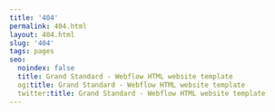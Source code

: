```yaml
---
title: '404'
permalink: 404.html
layout: 404.html
slug: '404'
tags: pages
seo:
  noindex: false
  title: Grand Standard - Webflow HTML website template
  og:title: Grand Standard - Webflow HTML website template
  twitter:title: Grand Standard - Webflow HTML website template
---
```



